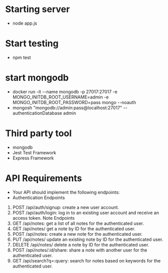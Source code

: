 # Starting server
* node app.js

# Start testing
* npm test


# start mongodb
* docker run -it --name mongodb -p 27017:27017 -e MONGO_INITDB_ROOT_USERNAME=admin -e MONGO_INITDB_ROOT_PASSWORD=pass mongo --noauth
* mongosh "mongodb://admin:pass@localhost:27017" --authenticationDatabase admin


# Third party tool
* mongodb
* Jest Test Framework
* Express Framework

# API Requirements
* Your API should implement the following endpoints:
* Authentication Endpoints
1.	POST /api/auth/signup: create a new user account.
2.	POST /api/auth/login: log in to an existing user account and receive an access token.
Note Endpoints
1.	GET /api/notes: get a list of all notes for the authenticated user.
2.	GET /api/notes/ get a note by ID for the authenticated user.
3.	POST /api/notes: create a new note for the authenticated user.
4.	PUT /api/notes/ update an existing note by ID for the authenticated user.
5.	DELETE /api/notes/ delete a note by ID for the authenticated user.
6.	POST /api/notes/:id/share: share a note with another user for the authenticated user.
7.	GET /api/search?q=:query: search for notes based on keywords for the authenticated user.
